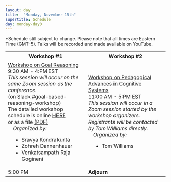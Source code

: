 ```yaml
---
layout: day
title:  "Monday, November 15th"
supertitle: Schedule
day: monday-day0
---
```


*Schedule still subject to change. Please note that all times are Eastern Time (GMT-5). Talks will be recorded
and made available on YouTube. 
<!-- You can watch the 
     [recorded talks](https://www.youtube.com/playlist?list=PL-1wKlUbAzGTjZjLcOduALuoZ3aupVSqe) for this day.  (FIX LINK) -->

<table style="width:100%">
<tr>
<th style="width:50%"> Workshop #1 </th><th> Workshop #2 </th>
</tr>
<tr>
<td><a
href="https://sravya-kondrakunta.github.io/9thGoal-Reasoning-Workshop/index.html">Workshop
on Goal Reasoning</a><br>
 <span class="schedtime"> 9:30 AM - 4:PM EST </span><br>
<i>This session will occur on the same Zoom session as the
conference.</i><br>
<a onClick="goToSlackChannel(110)"> (on Slack #goal-based-reasoning-workshop)</a><br>
The detailed workshop schedule is online  <a href="https://sravya-kondrakunta.github.io/9thGoal-Reasoning-Workshop/index.html#schedule">HERE</a><br>
or as a file <a href="{{site.baseurl}}/data/Goal_Reasoning_Workshop_Schedule.pdf"> (PDF)</a>


<div style="margin-left: 1em">
<i> Organized by:</i>
<ul>
<li>Sravya Kondrakunta</li>
<li>Zohreh Dannenhauer</li>
<li>Venkatsampath Raja Gogineni</li>
</ul>
</div>
</td>
<td><a href="https://sites.google.com/view/pacs-2021">Workshop on Pedagogical Advances in Cognitive Systems</a><br>
 <span class="schedtime"> 11:00 AM - 5:PM EST </span><br>
<i>This session will occur in a Zoom session started by the workshop
organizers. Registrants will be contacted by Tom Williams directly.</i>


<div style="margin-left: 1em">
<i> Organized by:</i>
<ul>
<li>Tom Williams </li>
</ul>
</div>
</td>
</tr>

<tr>
  <td> <span class="schedtime"> 5:00 PM </span></td>
  <td>  <b> Adjourn </b> </td>
</tr>

</table>
